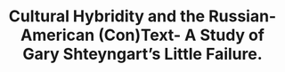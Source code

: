 ---
title: Cultural Hybridity and the Russian-American (Con)Text- A Study of Gary Shteyngart’s Little Failure.
year: 2020
excerpt: Gary Shteyngart's memoir Little Failure explores themes of cultural hybridity, identity, and assimilation challenges. His work blends Russian and American elements, creating a unique Russian-American literary style.
pub-image: 
pub-url: https://ijrs.online/ijrs/index.php/journal-archives/published-volumes/volume-2-2020/details/2/26
comments: true
---